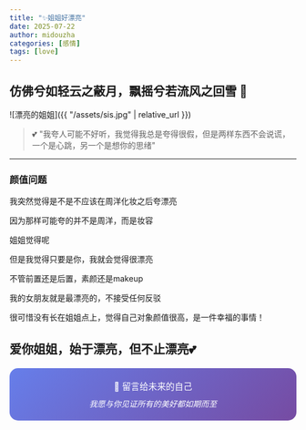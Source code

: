 ```yaml
---
title: "✨姐姐好漂亮"
date: 2025-07-22
author: midouzha
categories: [感情]
tags: [love]
---
```


## 仿佛兮如轻云之蔽月，飘摇兮若流风之回雪 🌟


![漂亮的姐姐]({{ "/assets/sis.jpg" | relative_url }})

> 💕 "我夸人可能不好听，我觉得我总是夸得很假，但是两样东西不会说谎，一个是心跳，另一个是想你的思绪"

---

### 颜值问题

我突然觉得是不是不应该在周洋化妆之后夸漂亮

因为那样可能夸的并不是周洋，而是妆容

姐姐觉得呢

但是我觉得只要是你，我就会觉得很漂亮

不管前置还是后置，素颜还是makeup

我的女朋友就是最漂亮的，不接受任何反驳

很可惜没有长在姐姐点上，觉得自己对象颜值很高，是一件幸福的事情！

爱你姐姐，始于漂亮，但不止漂亮💕
---

<div style="text-align: center; padding: 20px; background: linear-gradient(135deg, #667eea 0%, #764ba2 100%); border-radius: 15px; color: white; margin: 20px 0;">
  <p style="margin: 0; font-size: 1.1em;">💌 留言给未来的自己</p>
  <p style="margin: 10px 0 0 0; font-style: italic;">我愿与你见证所有的美好都如期而至</p>
</div>

